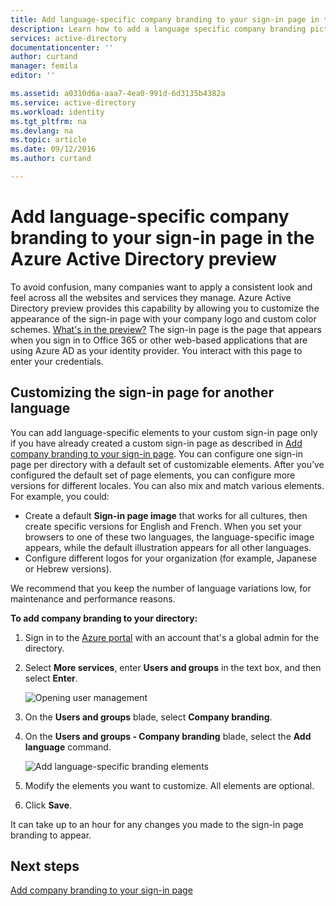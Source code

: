 ```yaml
---
title: Add language-specific company branding to your sign-in page in the Azure Active Directory preview | Microsoft Docs
description: Learn how to add a language specific company branding pictures and text to an Azure sign-in page
services: active-directory
documentationcenter: ''
author: curtand
manager: femila
editor: ''

ms.assetid: a0310d6a-aaa7-4ea0-991d-6d3135b4382a
ms.service: active-directory
ms.workload: identity
ms.tgt_pltfrm: na
ms.devlang: na
ms.topic: article
ms.date: 09/12/2016
ms.author: curtand

---
```

# Add language-specific company branding to your sign-in page in the Azure Active Directory preview
To avoid confusion, many companies want to apply a consistent look and feel across all the websites and services they manage. Azure Active Directory preview provides this capability by allowing you to customize the appearance of the sign-in page with your company logo and custom color schemes. [What's in the preview?](active-directory-preview-explainer.md) The sign-in page is the page that appears when you sign in to Office 365 or other web-based applications that are using Azure AD as your identity provider. You interact with this page to enter your credentials.

## Customizing the sign-in page for another language
You can add language-specific elements to your custom sign-in page only if you have already created a custom sign-in page as described in [Add company branding to your sign-in page](active-directory-branding-custom-signon-azure-portal.md). You can configure one sign-in page per directory with a default set of customizable elements. After you’ve configured the default set of page elements, you can configure more versions for different locales. You can also mix and match various elements. For example, you could:

* Create a default **Sign-in page image** that works for all cultures, then create specific versions for English and French. When you set your browsers to one of these two languages, the language-specific image appears, while the default illustration appears for all other languages.
* Configure different logos for your organization (for example, Japanese or Hebrew versions).

We recommend that you keep the number of language variations low, for maintenance and performance reasons.

**To add company branding to your directory:**

1. Sign in to the [Azure portal](https://portal.azure.com) with an account that's a global admin for the directory.
2. Select **More services**, enter **Users and groups** in the text box, and then select **Enter**.
   
   ![Opening user management](./media/active-directory-branding-localize-azure-portal/user-management.png)
3. On the **Users and groups** blade, select **Company branding**.
4. On the **Users and groups - Company branding** blade, select the **Add language** command.
   
    ![Add language-specific branding elements](./media/active-directory-branding-localize-azure-portal/add-language.png)
5. Modify the elements you want to customize. All elements are optional.
6. Click **Save**.

It can take up to an hour for any changes you made to the sign-in page branding to appear.

## Next steps
[Add company branding to your sign-in page](active-directory-branding-custom-signon-azure-portal.md)

